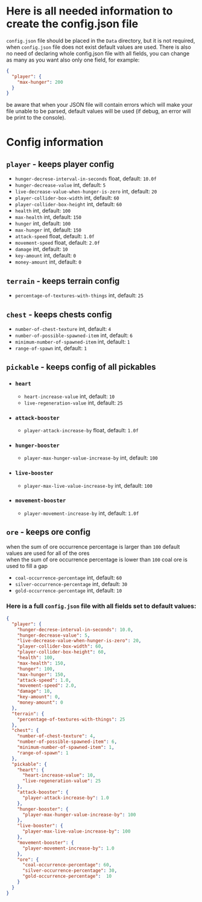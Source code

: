 # Here is all needed information to create the config.json file
`config.json` file should be placed in the `Data` directory, but it is not required, when `config.json` file does not exist default values are used. There is also no need of declaring whole config.json file with all fields, you can change as many as you want also only one field, for example:
```json
{
  "player": {
    "max-hunger": 200
  }
}
```
be aware that when your JSON file will contain errors which will make your file unable to be parsed, default values will be used (if debug, an error will be print to the console).

# Config information

## `player` - keeps player config
  - `hunger-decrese-interval-in-seconds` float, default: `10.0f`
  - `hunger-decrease-value` int, default: `5`
  - `live-decrease-value-when-hunger-is-zero` int, default: `20`
  - `player-collider-box-width` int, default: `60`
  - `player-collider-box-height` int, default: `60`
  - `health` int, default: `100`
  - `max-health` int, default: `150`
  - `hunger` int, default: `100`
  - `max-hunger` int, default: `150`
  - `attack-speed` float, default: `1.0f`
  - `movement-speed` float, default: `2.0f`
  - `damage` int, default: `10`
  - `key-amount` int, default: `0`
  - `money-amount` int, default: `0`
  
## `terrain` - keeps terrain config
  - `percentage-of-textures-with-things` int, default: `25`
  
## `chest` - keeps chests config
  - `number-of-chest-texture` int, default: `4`
  - `number-of-possible-spawned-item` int, default: `6`
  - `minimum-number-of-spawned-item` int, default: `1`
  - `range-of-spawn` int, default: `1`
  
## `pickable` - keeps config of all pickables
- ### `heart`
  - `heart-increase-value` int, default: `10`
  - `live-regeneration-value` int, default: `25`
- ### `attack-booster`
  - `player-attack-increase-by` float, default: `1.0f`
- ### `hunger-booster`
  - `player-max-hunger-value-increase-by` int, default: `100`
- ### `live-booster`
  - `player-max-live-value-increase-by` int, default: `100`
- ### `movement-booster`
  - `player-movement-increase-by` int, default: `1.0f`
  
## `ore` - keeps ore config
  when the sum of ore occurrence percentage is larger than `100` default values are used for all of the ores  
  when the sum of ore occurrence percentage is lower than `100` coal ore is used to fill a gap
  - `coal-occurrence-percentage` int, default: `60`
  - `silver-occurrence-percentage` int, default: `30`
  - `gold-occurrence-percentage` int, default: `10`
  
### Here is a full `config.json` file with all fields set to default values: 

```json
{
  "player": {
    "hunger-decrese-interval-in-seconds": 10.0,
    "hunger-decrease-value": 5,
    "live-decrease-value-when-hunger-is-zero": 20,
    "player-collider-box-width": 60,
    "player-collider-box-height": 60,
    "health": 100,
    "max-health": 150,
    "hunger": 100,
    "max-hunger": 150,
    "attack-speed": 1.0,
    "movement-speed": 2.0,
    "damage": 10,
    "key-amount": 0,
    "money-amount": 0
  },
  "terrain": {
    "percentage-of-textures-with-things": 25
  },
  "chest": {
    "number-of-chest-texture": 4,
    "number-of-possible-spawned-item": 6,
    "minimum-number-of-spawned-item": 1,
    "range-of-spawn": 1
  },
  "pickable": {
    "heart": {
      "heart-increase-value": 10,
      "live-regeneration-value": 25
    },
    "attack-booster": {
      "player-attack-increase-by": 1.0
    },
    "hunger-booster": {
      "player-max-hunger-value-increase-by": 100
    },
    "live-booster": {
      "player-max-live-value-increase-by": 100
    },
    "movement-booster": {
      "player-movement-increase-by": 1.0
    },
    "ore": {
      "coal-occurrence-percentage": 60,
      "silver-occurrence-percentage": 30,
      "gold-occurrence-percentage":  10 
    } 
  }
}
```